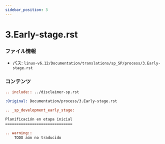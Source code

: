 ```yaml
---
sidebar_position: 3
---
```

# 3.Early-stage.rst

### ファイル情報

- パス: `linux-v6.12/Documentation/translations/sp_SP/process/3.Early-stage.rst`

### コンテンツ

```rst
.. include:: ../disclaimer-sp.rst

:Original: Documentation/process/3.Early-stage.rst

.. _sp_development_early_stage:

Planificación en etapa inicial
==============================

.. warning::
	TODO aún no traducido

```
